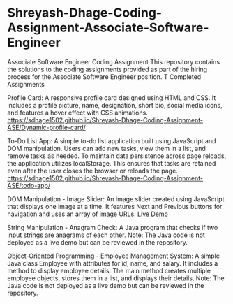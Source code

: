 # Shreyash-Dhage-Coding-Assignment-Associate-Software-Engineer
Associate Software Engineer Coding Assignment
This repository contains the solutions to the coding assignments provided as part of the hiring process for the Associate Software Engineer position. T
Completed Assignments

 Profile Card:
A responsive profile card designed using HTML and CSS. It includes a profile picture, name, designation, short bio, social media icons, and features a hover effect with CSS animations.
https://sdhage1502.github.io/Shreyash-Dhage-Coding-Assignment-ASE/Dynamic-profile-card/

To-Do List App:
A simple to-do list application built using JavaScript and DOM manipulation. Users can add new tasks, view them in a list, and remove tasks as needed. To maintain data persistence across page reloads, the application utilizes localStorage. This ensures that tasks are retained even after the user closes the browser or reloads the page.
https://sdhage1502.github.io/Shreyash-Dhage-Coding-Assignment-ASE/todo-app/

DOM Manipulation - Image Slider:
An image slider created using JavaScript that displays one image at a time. It features Next and Previous buttons for navigation and uses an array of image URLs.
[Live Demo](https://sdhage1502.github.io/Shreyash-Dhage-Coding-Assignment-ASE/image-slider/)

String Manipulation - Anagram Check:
A Java program that checks if two input strings are anagrams of each other.
Note: The Java code is not deployed as a live demo but can be reviewed in the repository.

Object-Oriented Programming - Employee Management System:
A simple Java class Employee with attributes for id, name, and salary. It includes a method to display employee details. The main method creates multiple employee objects, stores them in a list, and displays their details.
Note: The Java code is not deployed as a live demo but can be reviewed in the repository.
